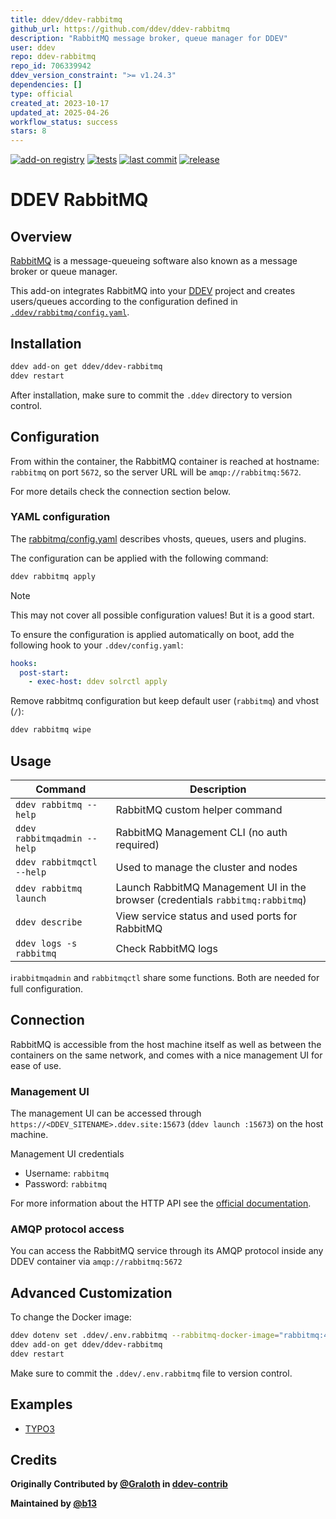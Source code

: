 ```yaml
---
title: ddev/ddev-rabbitmq
github_url: https://github.com/ddev/ddev-rabbitmq
description: "RabbitMQ message broker, queue manager for DDEV"
user: ddev
repo: ddev-rabbitmq
repo_id: 706339942
ddev_version_constraint: ">= v1.24.3"
dependencies: []
type: official
created_at: 2023-10-17
updated_at: 2025-04-26
workflow_status: success
stars: 8
---
```


[![add-on registry](https://img.shields.io/badge/DDEV-Add--on_Registry-blue)](https://addons.ddev.com)
[![tests](https://github.com/ddev/ddev-rabbitmq/actions/workflows/tests.yml/badge.svg?branch=main)](https://github.com/ddev/ddev-rabbitmq/actions/workflows/tests.yml?query=branch%3Amain)
[![last commit](https://img.shields.io/github/last-commit/ddev/ddev-rabbitmq)](https://github.com/ddev/ddev-rabbitmq/commits)
[![release](https://img.shields.io/github/v/release/ddev/ddev-rabbitmq)](https://github.com/ddev/ddev-rabbitmq/releases/latest)

# DDEV RabbitMQ

## Overview

[RabbitMQ](https://www.rabbitmq.com/) is a message-queueing software also known as a message broker or queue manager.

This add-on integrates RabbitMQ into your [DDEV](https://ddev.com/) project and creates users/queues according to the configuration defined in [`.ddev/rabbitmq/config.yaml`](https://github.com/ddev/ddev-rabbitmq/blob/main/rabbitmq/config.yaml).

## Installation

```bash
ddev add-on get ddev/ddev-rabbitmq
ddev restart
```

After installation, make sure to commit the `.ddev` directory to version control.

## Configuration

From within the container, the RabbitMQ container is reached at hostname: `rabbitmq` on port `5672`, so
the server URL will be `amqp://rabbitmq:5672`.

For more details check the connection section below.

### YAML configuration

The [rabbitmq/config.yaml](https://github.com/ddev/ddev-rabbitmq/blob/main/rabbitmq/config.yaml) describes
vhosts, queues, users and plugins.

The configuration can be applied with the following command:

```bash
ddev rabbitmq apply
```

> [!NOTE]
> This may not cover all possible configuration values! But it is a good start.

To ensure the configuration is applied automatically on boot, add the following
hook to your `.ddev/config.yaml`:

```yaml
hooks:
  post-start:
    - exec-host: ddev solrctl apply
```

Remove rabbitmq configuration but keep default user (`rabbitmq`) and vhost (`/`):

```bash
ddev rabbitmq wipe
```

## Usage

| Command                     | Description                                                                    |
|-----------------------------|--------------------------------------------------------------------------------|
| `ddev rabbitmq --help`      | RabbitMQ custom helper command                                                 |
| `ddev rabbitmqadmin --help` | RabbitMQ Management CLI (no auth required)                                     |
| `ddev rabbitmqctl --help`   | Used to manage the cluster and nodes                                           |
| `ddev rabbitmq launch`      | Launch RabbitMQ Management UI in the browser (credentials `rabbitmq:rabbitmq`) |
| `ddev describe`             | View service status and used ports for RabbitMQ                                |
| `ddev logs -s rabbitmq`     | Check RabbitMQ logs                                                            |

ℹ️`rabbitmqadmin` and `rabbitmqctl` share some functions. Both are needed for full configuration.

## Connection

RabbitMQ is accessible from the host machine itself as well as between the containers on the same network, and comes
with a nice management UI for ease of use.

### Management UI

The management UI can be accessed through `https://<DDEV_SITENAME>.ddev.site:15673` (`ddev launch :15673`) on the host machine.

Management UI credentials

* Username: `rabbitmq`
* Password: `rabbitmq`

For more information about the HTTP API see the [official documentation](https://www.rabbitmq.com/docs).

### AMQP protocol access

You can access the RabbitMQ service through its AMQP protocol inside any DDEV container via `amqp://rabbitmq:5672`

## Advanced Customization

To change the Docker image:

```bash
ddev dotenv set .ddev/.env.rabbitmq --rabbitmq-docker-image="rabbitmq:4-management-alpine"
ddev add-on get ddev/ddev-rabbitmq
ddev restart
```

Make sure to commit the `.ddev/.env.rabbitmq` file to version control.

## Examples

* [TYPO3](https://github.com/ddev/ddev-rabbitmq/blob/main/USAGE.md)

## Credits

**Originally Contributed by [@Graloth](https://github.com/Graloth) in [ddev-contrib](https://github.com/ddev/ddev-contrib/tree/master/docker-compose-services/rabbitmq)**

**Maintained by [@b13](https://github.com/b13)**

